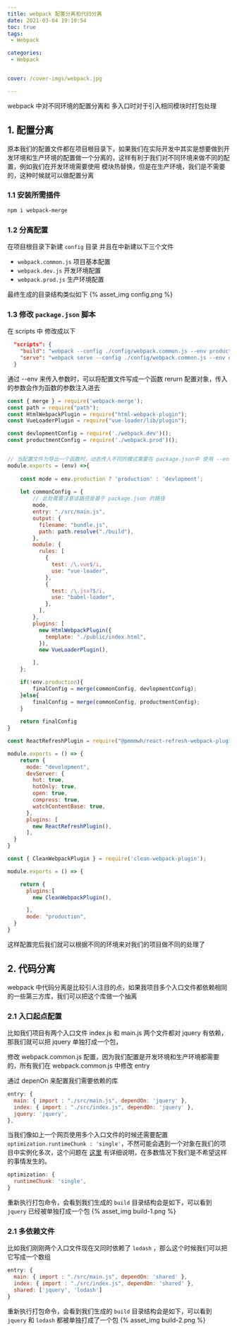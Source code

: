 ```yaml
---
title: webpack 配置分离和代码分离
date: 2021-03-04 19:10:54
toc: true
tags:
 - Webpack

categories:
 - Webpack


cover: /cover-imgs/webpack.jpg

---
```

webpack 中对不同环境的配置分离和 多入口时对于引入相同模块时打包处理

<!-- more -->

## 1. 配置分离
原本我们的配置文件都在项目根目录下，如果我们在实际开发中其实是想要做到开发环境和生产环境的配置做一个分离的，这样有利于我们对不同环境来做不同的配置，例如我们在开发环境需要使用 模块热替换，但是在生产环境，我们是不需要的，这种时候就可以做配置分离

### 1.1 安装所需插件
``` bash 
npm i webpack-merge
```

### 1.2 分离配置
在项目根目录下新建 `config` 目录 并且在中新建以下三个文件
  + `webpack.common.js` 项目基本配置
  + `webpack.dev.js`    开发环境配置
  + `webpack.prod.js`   生产环境配置

最终生成的目录结构类似如下
{% asset_img config.png %}

### 1.3 修改 `package.json` 脚本

在 scripts 中 修改成以下

``` json package.json
  "scripts": {
    "build": "webpack --config ./config/webpack.common.js --env production",
    "serve": "webpack serve --config ./config/webpack.common.js --env devlopment"
  }
```

通过 --env 来传入参数时，可以将配置文件写成一个函数 rerurn 配置对象，传入的参数会作为函数的参数注入进去
<br/>

``` js webpack.common.js
const { merge } = require('webpack-merge');
const path = require("path");
const HtmlWebpackPlugin = require("html-webpack-plugin");
const VueLoaderPlugin = require("vue-loader/lib/plugin");

const devlopmentConfig = require('./webpack.dev')();
const productmentConfig = require('./webpack.prod')();


// 当配置文件为导出一个函数时，动态传入不同的模式需要在 package.json中 使用 --env 来设置
module.exports = (env) =>{
       
    const mode = env.production ? 'production' : 'devlopment';
    
    let commonConfig = {
        // 此处需要注意该路径是基于 package.json 的路径
        mode,
        entry: "./src/main.js",
        output: {
          filename: "bundle.js",
          path: path.resolve("./build"),
        },
        module: {
          rules: [
            {
              test: /\.vue$/i,
              use: "vue-loader",
            },
            {
              test: /\.jsx?$/i,
              use: "babel-loader",
            },
          ],
        },
        plugins: [
          new HtmlWebpackPlugin({
            template: "./public/index.html",
          }),
          new VueLoaderPlugin(),

        ],
    };

    if(!env.production){
        finalConfig = merge(commonConfig, devlopmentConfig);
    }else{
        finalConfig = merge(commonConfig, productmentConfig);
    }
    
    return finalConfig
}
```

``` js webpack.dev.js
const ReactRefreshPlugin = require("@pmmmwh/react-refresh-webpack-plugin");

module.exports = () => {
    return {
      mode: "development",
      devServer: {
        hot: true,
        hotOnly: true,
        open: true,
        compress: true,
        watchContentBase: true,
      },
      plugins: [
        new ReactRefreshPlugin(),
      ],
  }
}
```

``` js webpack.prod.js
const { CleanWebpackPlugin } = require('clean-webpack-plugin');

module.exports = () => {

    return {
      plugins:[
        new CleanWebpackPlugin(),

      ],
      mode: "production",
  }
}
```

这样配置完后我们就可以根据不同的环境来对我们的项目做不同的处理了

## 2. 代码分离
webpack 中代码分离是比较引人注目的点，如果我项目多个入口文件都依赖相同的一些第三方库，我们可以把这个库做一个抽离

### 2.1 入口起点配置
比如我们项目有两个入口文件 index.js 和 main.js 两个文件都对 jquery 有依赖，那我们就可以把 jquery 单独打成一个包，
 
修改 webpack.common.js 配置，因为我们配置是开发环境和生产环境都需要的，所有我们在 webpack.common.js 中修改 entry 

通过 depenOn 来配置我们需要依赖的库

``` js webpack.common.js
entry: {
  main: { import : "./src/main.js", dependOn: 'jquery' },
  index: { import : "./src/index.js", dependOn: 'jquery' },
  jquery: 'jquery',
},
```
当我们像如上一个网页使用多个入口文件的时候还需要配置 `optimization.runtimeChunk : 'single'`，不然可能会遇到一个对象在我们的项目中实例化多次，这个问题在 [这里](https://bundlers.tooling.report/code-splitting/multi-entry/) 有详细说明，在多数情况下我们是不希望这样的事情发生的。

``` js webpack.common.js
optimization: {
  runtimeChunk: 'single',
}
```

重新执行打包命令，会看到我们生成的 `build` 目录结构会是如下，可以看到 `jquery` 已经被单独打成一个包
{% asset_img build-1.png %}

### 2.1 多依赖文件
比如我们刚刚两个入口文件现在又同时依赖了 `lodash` ，那么这个时候我们可以把它写成一个数组

``` js webpack.common.js
entry: {
  main: { import : "./src/main.js", dependOn: 'shared' },
  index: { import : "./src/index.js", dependOn: 'shared' },
  shared: ['jquery', 'lodash']
}
```
重新执行打包命令，会看到我们生成的 `build` 目录结构会是如下，可以看到 `jquery` 和 `lodash` 都被单独打成了一个包
{% asset_img build-2.png %}























